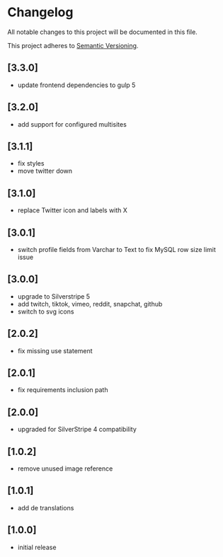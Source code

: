# Changelog

All notable changes to this project will be documented in this file.

This project adheres to [Semantic Versioning](http://semver.org/).

## [3.3.0]

* update frontend dependencies to gulp 5

## [3.2.0]

* add support for configured multisites

## [3.1.1]

* fix styles
* move twitter down

## [3.1.0]

* replace Twitter icon and labels with X

## [3.0.1]

* switch profile fields from Varchar to Text to fix MySQL row size limit issue

## [3.0.0]

* upgrade to Silverstripe 5
* add twitch, tiktok, vimeo, reddit, snapchat, github
* switch to svg icons

## [2.0.2]

* fix missing use statement

## [2.0.1]

* fix requirements inclusion path

## [2.0.0]

* upgraded for SilverStripe 4 compatibility

## [1.0.2]

* remove unused image reference

## [1.0.1]

* add de translations

## [1.0.0]

* initial release
